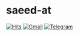 <h1> saeed-at </h1>

[![Hits](https://hits.seeyoufarm.com/api/count/incr/badge.svg?url=https%3A%2F%2Fgithub.com%2Fsaeed-at&count_bg=%2379C83D&title_bg=%23555555&icon=addthis.svg&icon_color=%23E5BABA&title=hits&edge_flat=false)](https://hits.seeyoufarm.com)
[![Gmail](https://img.shields.io/badge/-Gmail-c14438?style=flat&logo=Gmail&logoColor=white)](mailto:saeed.alijani@gmail.com)
[![Telegram](https://img.shields.io/badge/Telegram-2CA5E0?style=for-the-badge&logo=telegram&logoColor=white)](mailto:t.me/saeed0047)


<!---<img width="30%"  src="https://github-readme-streak-stats.herokuapp.com?user=saeed-at&theme=dark&hide_border=true&date_format=M%20j%5B%2C%20Y%5D" alt="saeed-at" />
</div>
